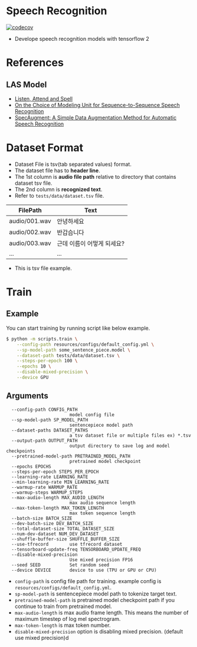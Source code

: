 # Speech Recognition

[![codecov](https://codecov.io/gh/cosmoquester/speech-recognition/branch/master/graph/badge.svg?token=veHoLRzJum)](https://codecov.io/gh/cosmoquester/speech-recognition)

- Develope speech recognition models with tensorflow 2

# References

## LAS Model

- [Listen, Attend and Spell](https://arxiv.org/abs/1508.01211)
- [On the Choice of Modeling Unit for Sequence-to-Sequence Speech Recognition](https://arxiv.org/abs/1902.01955)
- [SpecAugment: A Simple Data Augmentation Method for Automatic Speech Recognition](https://arxiv.org/abs/1904.08779v3)

# Dataset Format

- Dataset File is tsv(tab separated values) format.
- The dataset file has to **header line**.
- The 1st column is **audio file path** relative to directory that contains dataset tsv file.
- The 2nd column is **recognized text**.
- Refer to `tests/data/dataset.tsv` file.

FilePath | Text
---|---
audio/001.wav | 안녕하세요
audio/002.wav | 반갑습니다
audio/003.wav | 근데 이름이 어떻게 되세요?
... | ...
- This is tsv file example.

# Train

## Example

You can start training by running script like below example.
```sh
$ python -m scripts.train \
    --config-path resources/configs/default_config.yml \
    --sp-model-path some_sentence_piece.model \
    --dataset-path tests/data/dataset.tsv \
    --steps-per-epoch 100 \
    --epochs 10 \
    --disable-mixed-precision \
    --device GPU
```

## Arguments

```text
  --config-path CONFIG_PATH
                        model config file
  --sp-model-path SP_MODEL_PATH
                        sentencepiece model path
  --dataset-paths DATASET_PATHS
                        a tsv dataset file or multiple files ex) *.tsv
  --output-path OUTPUT_PATH
                        output directory to save log and model checkpoints
  --pretrained-model-path PRETRAINED_MODEL_PATH
                        pretrained model checkpoint
  --epochs EPOCHS
  --steps-per-epoch STEPS_PER_EPOCH
  --learning-rate LEARNING_RATE
  --min-learning-rate MIN_LEARNING_RATE
  --warmup-rate WARMUP_RATE
  --warmup-steps WARMUP_STEPS
  --max-audio-length MAX_AUDIO_LENGTH
                        max audio sequence length
  --max-token-length MAX_TOKEN_LENGTH
                        max token sequence length
  --batch-size BATCH_SIZE
  --dev-batch-size DEV_BATCH_SIZE
  --total-dataset-size TOTAL_DATASET_SIZE
  --num-dev-dataset NUM_DEV_DATASET
  --shuffle-buffer-size SHUFFLE_BUFFER_SIZE
  --use-tfrecord        use tfrecord dataset
  --tensorboard-update-freq TENSORBOARD_UPDATE_FREQ
  --disable-mixed-precision
                        Use mixed precision FP16
  --seed SEED           Set random seed
  --device DEVICE       device to use (TPU or GPU or CPU)
```
- `config-path` is config file path for training. example config is `resources/configs/default_config.yml`.
- `sp-model-path` is sentencepiece model path to tokenize target text.
- `pretrained-model-path` is pretrained model checkpoint path if you continue to train from pretrained model.
- `max-audio-length` is max audio frame length. This means the number of maximum timestep of log mel spectrogram.
- `max-token-length` is max token number.
- `disable-mixed-precision` option is disabling mixed precision. (default use mixed precision)d
